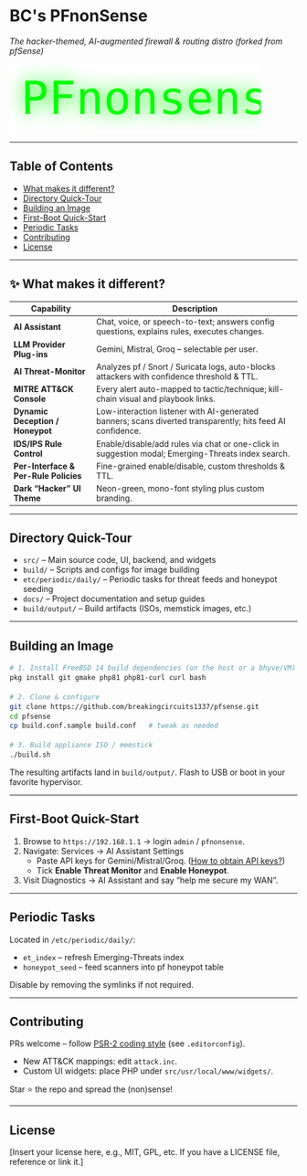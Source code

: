 # BC's PFnonSense

_The hacker-themed, AI-augmented firewall & routing distro (forked from pfSense)_

![logo](src/usr/local/www/img/bc_logo.svg)

---

## Table of Contents

- [What makes it different?](#what-makes-it-different)
- [Directory Quick-Tour](#directory-quick-tour)
- [Building an Image](#building-an-image)
- [First-Boot Quick-Start](#first-boot-quick-start)
- [Periodic Tasks](#periodic-tasks)
- [Contributing](#contributing)
- [License](#license)

---

## ✨ What makes it different?

| Capability              | Description                                                                                           |
|-------------------------|-------------------------------------------------------------------------------------------------------|
| **AI Assistant**        | Chat, voice, or speech-to-text; answers config questions, explains rules, executes changes.           |
| **LLM Provider Plug-ins** | Gemini, Mistral, Groq – selectable per user.                                                        |
| **AI Threat-Monitor**   | Analyzes pf / Snort / Suricata logs, auto-blocks attackers with confidence threshold & TTL.           |
| **MITRE ATT&CK Console**| Every alert auto-mapped to tactic/technique; kill-chain visual and playbook links.                    |
| **Dynamic Deception / Honeypot** | Low-interaction listener with AI-generated banners; scans diverted transparently; hits feed AI confidence. |
| **IDS/IPS Rule Control**| Enable/disable/add rules via chat or one-click in suggestion modal; Emerging-Threats index search.    |
| **Per-Interface & Per-Rule Policies** | Fine-grained enable/disable, custom thresholds & TTL.                                   |
| **Dark “Hacker” UI Theme** | Neon-green, mono-font styling plus custom branding.                                                |

---

## Directory Quick-Tour

- `src/` – Main source code, UI, backend, and widgets
- `build/` – Scripts and configs for image building
- `etc/periodic/daily/` – Periodic tasks for threat feeds and honeypot seeding
- `docs/` – Project documentation and setup guides
- `build/output/` – Build artifacts (ISOs, memstick images, etc.)

---

## Building an Image

```sh
# 1. Install FreeBSD 14 build dependencies (on the host or a bhyve/VM)
pkg install git gmake php81 php81-curl curl bash

# 2. Clone & configure
git clone https://github.com/breakingcircuits1337/pfsense.git
cd pfsense
cp build.conf.sample build.conf   # tweak as needed

# 3. Build appliance ISO / memstick
./build.sh
```

The resulting artifacts land in `build/output/`.
Flash to USB or boot in your favorite hypervisor.

---

## First-Boot Quick-Start

1. Browse to `https://192.168.1.1` → login `admin` / `pfnonsense`.
2. Navigate: Services → AI Assistant Settings
    - Paste API keys for Gemini/Mistral/Groq. ([How to obtain API keys?](#getting-api-keys))
    - Tick **Enable Threat Monitor** and **Enable Honeypot**.
3. Visit Diagnostics → AI Assistant and say “help me secure my WAN”.

---

## Periodic Tasks

Located in `/etc/periodic/daily/`:
- `et_index` – refresh Emerging-Threats index
- `honeypot_seed` – feed scanners into pf honeypot table

Disable by removing the symlinks if not required.

---

## Contributing

PRs welcome – follow [PSR-2 coding style](https://www.php-fig.org/psr/psr-2/) (see `.editorconfig`).
- New ATT&CK mappings: edit `attack.inc`.
- Custom UI widgets: place PHP under `src/usr/local/www/widgets/`.

Star ⭐ the repo and spread the (non)sense!

---

## License

[Insert your license here, e.g., MIT, GPL, etc. If you have a LICENSE file, reference or link it.]